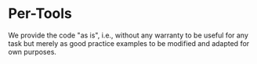 # Per-Tools

We provide the code "as is", i.e., without any warranty to be useful for any
task but merely as good practice examples to be modified and adapted for own
purposes.
